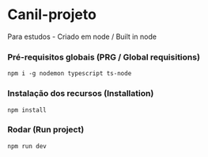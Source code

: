 # Canil-projeto

Para estudos - Criado em node / Built in node

### Pré-requisitos globais (PRG / Global requisitions)

`npm i -g nodemon typescript ts-node`

### Instalação dos recursos (Installation)

`npm install`

### Rodar (Run project)

`npm run dev`